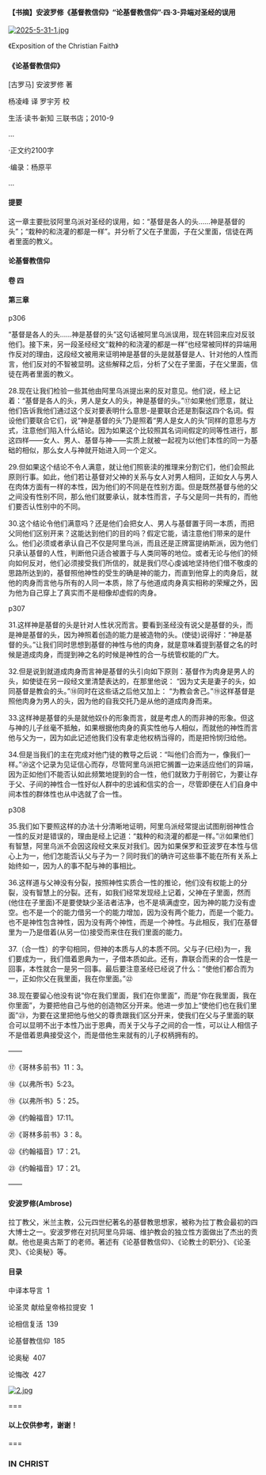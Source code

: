 #### 【书摘】安波罗修《基督教信仰》“论基督教信仰”·四·3-异端对圣经的误用




[![2025-5-31-1.jpg](https://i.postimg.cc/t4hnR6Yp/2025-5-31-1.jpg)](https://postimg.cc/HrkkBVwh)


《Exposition of the Christian Faith》



#### 《论基督教信仰》



[古罗马] 安波罗修 著



杨凌峰 译 罗宇芳 校  



生活·读书·新知 三联书店；2010-9



...

·正文约2100字

·编录：杨原平

...



#### 提要

这一章主要批驳阿里乌派对圣经的误用，如：“基督是各人的头……神是基督的头”；“栽种的和浇灌的都是一样”。并分析了父在子里面，子在父里面，信徒在两者里面的教义。
 

#### 论基督教信仰

#### 卷 四

#### 第三章



p306



“基督是各人的头……神是基督的头”这句话被阿里乌派误用，现在转回来应对反驳他们。接下来，另一段圣经经文“栽种的和浇灌的都是一样”也经常被同样的异端用作反对的理由，这段经文被用来证明神是基督的头是就基督是人、针对他的人性而言，他们反对的不智被显明。这些解释之后，分析了父在子里面，子在父里面，信徒在两者里面的教义。



28.现在让我们检验一些其他由阿里乌派提出来的反对意见。他们说，经上记着：“基督是各人的头，男人是女人的头，神是基督的头。”⑰如果他们愿意，就让他们告诉我他们通过这个反对要表明什么意思-是要联合还是割裂这四个名词。假设他们要联合它们，说“神是基督的头”乃是照着“男人是女人的头”同样的意思与方式，注意他们陷入什么结论。因为如果这个比较照其名词间假定的同等性进行，那这四样——女人、男人、基督与神——实质上就被一起视为以他们本性的同一为基础的相似，那么女人与神就开始进入同一个定义。



29.但如果这个结论不令人满意，就让他们照亵渎的推理来分割它们，他们会照此原则行事。如此，他们若让基督对父神的关系与女人对男人相同，正如女人与男人在肉体方面有一样的本性，因为他们的不同是在性别方面。但是既然基督与他的父之间没有性别不同，那么他们就要承认，就本性而言，子与父是同一共有的，而他们要否认性别中的不同。 

30.这个结论令他们满意吗？还是他们会把女人、男人与基督置于同一本质，而把父同他们区别开来？这能达到他们的目的吗？假定它能，请注意他们带来的是什么。他们必须或者承认自己不仅是阿里乌派，而且还是正牌富提纳斯派，因为他们只承认基督的人性，判断他只适合被置于与人类同等的地位。或者无论与他们的倾向如何反对，他们必须接受我们所信的，就是我们尽心虔诚地坚持他们借不敬虔的思路所达到的，基督照他神性的受生的确是神的能力，而直到他穿上的肉身后，就他的肉身而言他与所有的人同一本质，除了与他道成肉身真实相称的荣耀之外，因为他为自己穿上了真实而不是相像却虚假的肉身。 



p307



31.这样神是基督的头是针对人性状况而言。要看到圣经没有说父是基督的头，而是神是基督的头，因为神照着创造的能力是被造物的头。(使徒)说得好：“神是基督的头。”让我们同时思想到基督的神性与他的肉身，就是意味着提到基督之名的时候是道成肉身，而提到神之名的时候是神性的合一与统管权能的广大。



32.但是说到就道成肉身而言神是基督的头引向如下原则：基督作为肉身是男人的头，如使徒在另一段经文里清楚表达的，在那里他说： “因为丈夫是妻子的头，如同基督是教会的头。”⑱同时在这些话之后他又加上： “为教会舍己。”⑲这样基督是照他肉身为男人的头，因为他的自我交托乃是从他的道成肉身而来。



33.这样神是基督的头是就他奴仆的形象而言，就是考虑人的而非神的形象。但这与神的儿子丝毫不抵触，如果根据他肉身的真实性他与人相似，而就他的神性而言他与父为一，因为如此记述他我们没有拿走他权柄当得的，而是把怜悯归给他。



34.但是当我们的主在完成对他门徒的教导之后说：“叫他们合而为一，像我们一样。”⑳这个记录为见证信心而存，尽管阿里乌派把它搁置一边来适应他们的异端，因为正如他们不能否认如此频繁地提到的合一性，他们就致力于削弱它，为要让存于父、子间的神性合一性好似人群中的忠诚和信实的合一，尽管即便在人们自身中间本性的群体性也从中选就了合一性。



p308



35.我们如下要照这样的办法十分清晰地证明，阿里乌派经常提出试图削弱神性合一性的反对是错误的，理由是经上记道：“栽种的和浇灌的都是一样。”㉑如果他们有智慧，阿里乌派不会因这段经文来反对我们。因为如果保罗和亚波罗在本性与信心上为一，他们怎能否认父与子为一？同时我们的确许可这些事不能在所有关系上始终如一，因为人的事不配与神的事相比。



36.这样道与父神没有分裂，按照神性实质合一性的推论，他们没有权能上的分裂，没有智慧上的分裂。还有，如我们经常发现经上记着，父神在子里面，然而(他住在子里面)不是要使缺少圣洁者洁净，也不是填满虚空，因为神的能力没有虚空。也不是一个的能力借另一个的能力增加，因为没有两个能力，而是一个能力。也不是神性包含神性，因为没有两个神性，而是一个神性。与此相反，我们在基督里为一乃是借着(从另一位)接受而来住在我们里面的能力。



37.（合一性）的字句相同，但神的本质与人的本质不同。父与子(已经)为一，我们要成为一，我们借着恩典为一，子借本质如此。还有，靠联合而来的合一性是一回事，本性就合一是另一回事。最后要注意圣经已经说了什么：“使他们都合而为一，正如你父在我里面，我在你里面。”㉒



38.现在要留心他没有说“你在我们里面，我们在你里面”，而是“你在我里面，我在你里面”，为要把他自己与他的创造物区分开来。他进一步加上“使他们也在我们里面”㉓，为要在这里把他与他父的尊贵跟我们区分开来，使我们在父与子里面的联合可以显明不出于本性乃出于恩典，而关于父与子之间的合一性，可以让人相信子不是借着恩典接受这个，而是借他生来就有的儿子权柄拥有的。



——



⑰《哥林多前书》11：3。

⑱《以弗所书》5:23。 

⑲《以弗所书》5：25。 

⑳《约翰福音》17:11。

㉑《哥林多前书》3：8。 

㉒《约翰福音》17：21。

㉓《约翰福音》17：21。

——



#### 安波罗修(Ambrose)



拉丁教父，米兰主教，公元四世纪著名的基督教思想家，被称为拉丁教会最初的四大博士之一。安波罗修在对抗阿里乌异端、维护教会的独立性方面做出了杰出的贡献。他也是奥古斯丁的老师。著述有《论基督教信仰》、《论教士的职分》、《论圣灵》、《论奥秘》等。



#### 目录



中译本导言  1



论圣灵 献给皇帝格拉提安  1



论相信复活  139



论基督教信仰  185



论奥秘  407



论悔改  427


[![2.jpg](https://i.postimg.cc/vZR6dh80/2.jpg)](https://postimg.cc/mtwrYQH9)




===

#### 以上仅供参考，谢谢！

===

###  IN CHRIST

